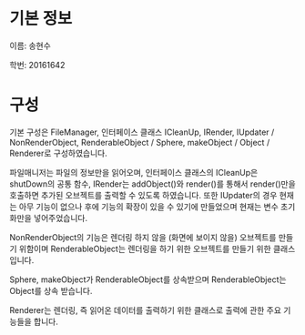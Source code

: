 # 기본 정보

이름: 송현수

학번: 20161642

# 구성

기본 구성은 FileManager, 인터페이스 클래스 ICleanUp, IRender, IUpdater / NonRenderObject, RenderableObject / Sphere, makeObject / Object / Renderer로 구성하였습니다.

파일매니저는 파일의 정보만을 읽어오며, 인터페이스 클래스의 ICleanUp은 shutDown의 공통 함수, IRender는 addObject()와 render()를 통해서 render()만을 호출하면 추가된 오브젝트를 출력할 수 있도록 하였습니다.
또한 IUpdater의 경우 현재는 아무 기능이 없으나 후에 기능의 확장이 있을 수 있기에 만들었으며 현재는 변수 초기화만을 넣어주었습니다.

NonRenderObject의 기능은 렌더링 하지 않을 (화면에 보이지 않을) 오브젝트를 만들기 위함이며 RenderableObject는 렌더링을 하기 위한 오브젝트를 만들기 위한 클래스입니다.

Sphere, makeObject가 RenderableObject를 상속받으며 RenderableObject는 Object를 상속 받습니다.

Renderer는 렌더링, 즉 읽어온 데이터를 출력하기 위한 클래스로 출력에 관한 주요 기능들을 합니다.